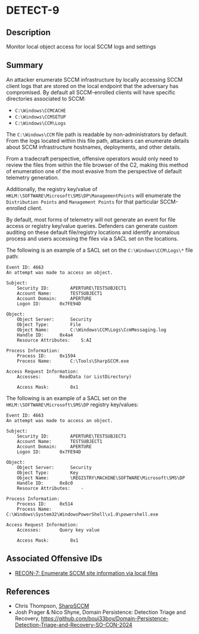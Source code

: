 # DETECT-9

## Description
Monitor local object access for local SCCM logs and settings

## Summary
An attacker enumerate SCCM infrastructure by locally accessing SCCM client logs that are stored on the local endpoint that the adversary has compromised. 
By default all SCCM-enrolled clients will have specific directories associated to SCCM:
* `C:\Windows\CCMCACHE`
* `C:\Windows\CCMSETUP`
* `C:\Windows\CCM\Logs`

The `C:\Windows\CCM` file path is readable by non-administrators by default. From the logs located within this file path, attackers can enumerate details about SCCM infrastructure hostnames, deployments, and other details.

From a tradecraft perspective, offensive operators would only need to review the files from within the file browser of the C2, making this method of enumeration one of the most evasive from the perspective of default telemetry generation.

Additionally, the registry key/value of `HKLM:\SOFTWARE\Microsoft\SMS\DP\ManagementPoints` will enumerate the `Distribution Points` and `Management Points` for that particular SCCM-enrolled client.

By default, most forms of telemetry will not generate an event for file access or registry key/value queries. Defenders can generate custom auditing on these default file/registry locations and identify anomalous process and users accessing the files via a SACL set on the locations.

The following is an example of a SACL set on the `C:\Windows\CCM\Logs\*` file path:

```
Event ID: 4663
An attempt was made to access an object.

Subject:
	Security ID:		APERTURE\TESTSUBJECT1
	Account Name:		TESTSUBJECT1
	Account Domain:		APERTURE
	Logon ID:		0x7FE94D

Object:
	Object Server:		Security
	Object Type:		File
	Object Name:		C:\Windows\CCM\Logs\CcmMessaging.log
	Handle ID:		0x4a4
	Resource Attributes:	S:AI

Process Information:
	Process ID:		0x1594
	Process Name:		C:\Tools\SharpSCCM.exe

Access Request Information:
	Accesses:		ReadData (or ListDirectory)
				
	Access Mask:		0x1
```

The following is an example of a SACL set on the `HKLM:\SOFTWARE\Microsoft\SMS\DP` registry key/values:

```
Event ID: 4663
An attempt was made to access an object.

Subject:
	Security ID:		APERTURE\TESTSUBJECT1
	Account Name:		TESTSUBJECT1
	Account Domain:		APERTURE
	Logon ID:		0x7FE94D

Object:
	Object Server:		Security
	Object Type:		Key
	Object Name:		\REGISTRY\MACHINE\SOFTWARE\Microsoft\SMS\DP
	Handle ID:		0x8c0
	Resource Attributes:	-

Process Information:
	Process ID:		0x514
	Process Name:		C:\Windows\System32\WindowsPowerShell\v1.0\powershell.exe

Access Request Information:
	Accesses:		Query key value
				
	Access Mask:		0x1
```

## Associated Offensive IDs
- [RECON-7: Enumerate SCCM site information via local files](../../../attack-techniques/RECON/RECON-7/recon-7_description.md)


## References
- Chris Thompson, [SharpSCCM](https://github.com/Mayyhem/SharpSCCM/)
- Josh Prager & Nico Shyne, Domain Persistence: Detection Triage and Recovery, https://github.com/bouj33boy/Domain-Persistence-Detection-Triage-and-Recovery-SO-CON-2024